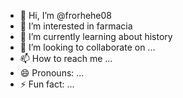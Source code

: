 - 👋 Hi, I’m @frorhehe08
- 👀 I’m interested in farmacia
- 🌱 I’m currently learning about history
- 💞️ I’m looking to collaborate on ...
- 📫 How to reach me ...
- 😄 Pronouns: ...
- ⚡ Fun fact: ...

<!---
frorhehe08/frorhehe08 is a ✨ special ✨ repository because its `README.md` (this file) appears on your GitHub profile.
You can click the Preview link to take a look at your changes.
--->
